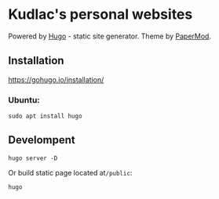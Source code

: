 # Kudlac's personal websites

Powered by [Hugo](https://gohugo.io/) - static site generator. Theme by [PaperMod](https://github.com/adityatelange/hugo-PaperMod/).

## Installation
https://gohugo.io/installation/

### Ubuntu:
```
sudo apt install hugo
```

## Develompent

```
hugo server -D
```

Or build static page located at`/public`:
```
hugo
```
